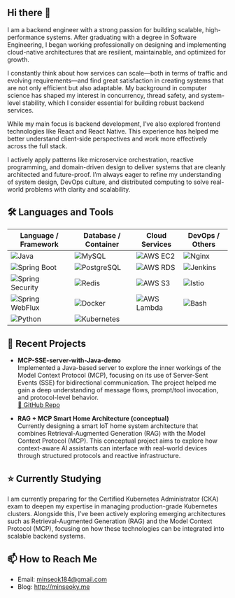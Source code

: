 ## Hi there 👋

I am a backend engineer with a strong passion for building scalable, high-performance systems. After graduating with a degree in Software Engineering, I began working professionally on designing and implementing cloud-native architectures that are resilient, maintainable, and optimized for growth.

I constantly think about how services can scale—both in terms of traffic and evolving requirements—and find great satisfaction in creating systems that are not only efficient but also adaptable. My background in computer science has shaped my interest in concurrency, thread safety, and system-level stability, which I consider essential for building robust backend services.

While my main focus is backend development, I’ve also explored frontend technologies like React and React Native. This experience has helped me better understand client-side perspectives and work more effectively across the full stack.

I actively apply patterns like microservice orchestration, reactive programming, and domain-driven design to deliver systems that are cleanly architected and future-proof. I’m always eager to refine my understanding of system design, DevOps culture, and distributed computing to solve real-world problems with clarity and scalability.

## 🛠 Languages and Tools

| Language / Framework | Database / Container       | Cloud Services        | DevOps / Others         |
|----------------------|----------------------------|------------------------|--------------------------|
| ![Java](https://img.shields.io/badge/Java-007396?style=flat-square&logo=java&logoColor=white) | ![MySQL](https://img.shields.io/badge/MySQL-4479A1?style=flat-square&logo=mysql&logoColor=white) | ![AWS EC2](https://img.shields.io/badge/AWS_EC2-FF9900?style=flat-square&logo=amazonec2&logoColor=white) | ![Nginx](https://img.shields.io/badge/Nginx-009639?style=flat-square&logo=nginx&logoColor=white) |
| ![Spring Boot](https://img.shields.io/badge/Spring_Boot-6DB33F?style=flat-square&logo=spring-boot) | ![PostgreSQL](https://img.shields.io/badge/PostgreSQL-336791?style=flat-square&logo=postgresql&logoColor=white) | ![AWS RDS](https://img.shields.io/badge/AWS_RDS-527FFF?style=flat-square&logo=amazonrds&logoColor=white) | ![Jenkins](https://img.shields.io/badge/Jenkins-D24939?style=flat-square&logo=jenkins&logoColor=white) |
| ![Spring Security](https://img.shields.io/badge/Spring_Security-6DB33F?style=flat-square&logo=spring-security) | ![Redis](https://img.shields.io/badge/Redis-DC382D?style=flat-square&logo=redis&logoColor=white) | ![AWS S3](https://img.shields.io/badge/AWS_S3-569A31?style=flat-square&logo=amazons3&logoColor=white) | ![Istio](https://img.shields.io/badge/Istio-466BB0?style=flat-square&logo=istio&logoColor=white) |
| ![Spring WebFlux](https://img.shields.io/badge/Spring_WebFlux-6DB33F?style=flat-square&logo=spring&logoColor=white) | ![Docker](https://img.shields.io/badge/Docker-2496ED?style=flat-square&logo=docker&logoColor=white) | ![AWS Lambda](https://img.shields.io/badge/AWS_Lambda-FF9900?style=flat-square&logo=aws-lambda&logoColor=white) | ![Bash](https://img.shields.io/badge/Bash-121011?style=flat-square&logo=gnubash&logoColor=white) |
| ![Python](https://img.shields.io/badge/Python-3776AB?style=flat-square&logo=python&logoColor=white) | ![Kubernetes](https://img.shields.io/badge/Kubernetes-326CE5?style=flat-square&logo=kubernetes&logoColor=white) |                            |  |

## 🚀 Recent Projects

- **MCP-SSE-server-with-Java-demo**  
  Implemented a Java-based server to explore the inner workings of the Model Context Protocol (MCP), focusing on its use of Server-Sent Events (SSE) for bidirectional communication. The project helped me gain a deep understanding of message flows, prompt/tool invocation, and protocol-level behavior.  
  [🔗 GitHub Repo](https://github.com/minseoky/MCP-SSE-server-with-Java-demo)

- **RAG + MCP Smart Home Architecture (conceptual)**  
  Currently designing a smart IoT home system architecture that combines Retrieval-Augmented Generation (RAG) with the Model Context Protocol (MCP). This conceptual project aims to explore how context-aware AI assistants can interface with real-world devices through structured protocols and reactive infrastructure.

## ⭐️ Currently Studying

I am currently preparing for the Certified Kubernetes Administrator (CKA) exam to deepen my expertise in managing production-grade Kubernetes clusters. Alongside this, I’ve been actively exploring emerging architectures such as Retrieval-Augmented Generation (RAG) and the Model Context Protocol (MCP), focusing on how these technologies can be integrated into scalable backend systems.

## 📫 How to Reach Me
- Email: minseok184@gmail.com
- Blog: http://minseoky.me


<!--
**minseoky/minseoky** is a ✨ _special_ ✨ repository because its `README.md` (this file) appears on your GitHub profile.

Here are some ideas to get you started:

- 🔭 I’m currently working on ...
- 🌱 I’m currently learning ...
- 👯 I’m looking to collaborate on ...
- 🤔 I’m looking for help with ...
- 💬 Ask me about ...
- 📫 How to reach me: ...
- 😄 Pronouns: ...
- ⚡ Fun fact: ...
-->
